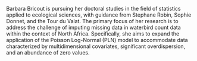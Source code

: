 Barbara Bricout is pursuing her doctoral studies in the field of
statistics applied to ecological sciences, with guidance from Stephane Robin,
Sophie Donnet, and the Tour du Valat. The primary focus of her research is to
address the challenge of imputing missing data in waterbird count data within
the context of North Africa. Specifically, she aims to expand the application
of the Poisson Log-Normal (PLN) model to accommodate data characterized by
multidimensional covariates, significant overdispersion, and an abundance of
zero values.


